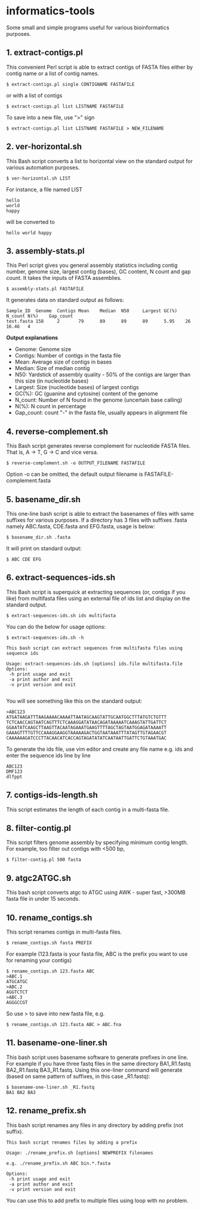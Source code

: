 # informatics-tools
Some small and simple programs useful for various bioinformatics purposes. 

## 1. extract-contigs.pl
This convenient Perl script is able to extract contigs of FASTA files either by contig name or a list of contig names.
```
$ extract-contigs.pl single CONTIGNAME FASTAFILE
```
or with a list of contigs
```
$ extract-contigs.pl list LISTNAME FASTAFILE
```
To save into a new file, use ">" sign
```
$ extract-contigs.pl list LISTNAME FASTAFILE > NEW_FILENAME
```
## 2. ver-horizontal.sh
This Bash script converts a list to horizontal view on the standard output for various automation purposes.
```
$ ver-horizontal.sh LIST
```
For instance, a file named LIST
```
hello
world
happy
```
will be converted to 
```
hello world happy
```
## 3. assembly-stats.pl
This Perl script gives you general assembly statistics including contig number, genome size, largest contig (bases), GC content, N count and gap count. It takes the inputs of FASTA assemblies.
```
$ assembly-stats.pl FASTAFILE
```
It generates data on standard output as follows:
```
Sample_ID  Genome  Contigs Mean    Median  N50     Largest GC(%)   N_count N(%)    Gap_count
test.fasta 158     2       79      89      89      89      5.95    26      16.46   4
```
**Output explanations**
* Genome: Genome size
* Contigs: Number of contigs in the fasta file
* Mean: Average size of contigs in bases
* Median: Size of median contig
* N50: Yardstick of assembly quality - 50% of the contigs are larger than this size (in nucleotide bases) 
* Largest: Size (nucleotide bases) of largest contigs
* GC(%): GC (guanine and cytosine) content of the genome
* N_count: Number of N found in the genome (uncertain base calling)
* N(%): N count in percentage
* Gap_count: count "-" in the fasta file, usually appears in alignment file

## 4. reverse-complement.sh
This Bash script generates reverse complement for nucleotide FASTA files. That is, A -> T, G -> C and vice versa.
```
$ reverse-complement.sh -o OUTPUT_FILENAME FASTAFILE
```
Option -o can be omitted, the default output filename is FASTAFILE-complement.fasta

## 5. basename_dir.sh
This one-line bash script is able to extract the basenames of files with same suffixes for various purposes.
If a directory has 3 files with suffixes .fasta namely ABC.fasta, CDE.fasta and EFG.fasta, usage is below:
```
$ basename_dir.sh .fasta
```
It will print on standard output:
```
$ ABC CDE EFG
```

## 6. extract-sequences-ids.sh
This Bash script is superquick at extracting sequences (or, contigs if you like) from multifasta files using an external file of ids list and display on the standard output.
```
$ extract-sequences-ids.sh ids multifasta
```
You can do the below for usage options:
```
$ extract-sequences-ids.sh -h

This bash script can extract sequences from multifasta files using sequence ids

Usage: extract-sequences-ids.sh [options] ids.file multifasta.file
Options:
 -h print usage and exit
 -a print author and exit
 -v print version and exit
 
```
You will see something like this on the standard output:
```
>ABC123
ATGATAAGATTTAAGAAAACAAAATTAATAGCAAGTATTGCAATGGCTTTATGTCTGTTT
TCTCAACCAGTAATCAGTTTCTCAAAGGATATAACAGATAAAAATCAAAGTATTGATTCT
GGAATATCAAGCTTAAGTTACAATAGAAATGAAGTTTTAGCTAGTAATGGAGATAAAATT
GAAAGTTTTGTTCCAAAGGAAGGTAAAAAGACTGGTAATAAATTTATAGTTGTAGAACGT
CAAAAAAGATCCCTTACAACATCACCAGTAGATATATCAATAATTGATTCTGTAAATGAC
```
To generate the ids file, use vim editor and create any file name e.g. ids and enter the sequence ids line by line
```
ABC123
DMF123
dlfppt
```
## 7. contigs-ids-length.sh
This script estimates the length of each contig in a multi-fasta file.

##	8. filter-contig.pl
This script filters genome assembly by specifying minimum contig length.
For example, too filter out contigs with <500 bp,
```
$ filter-contig.pl 500 fasta
```

##	9. atgc2ATGC.sh
This bash script converts atgc to ATGC using AWK - super fast, >300MB fasta file in under 15 seconds.

## 10. rename_contigs.sh
This script renames contigs in multi-fasta files.
```
$ rename_contigs.sh fasta PREFIX
```
For example (123.fasta is your fasta file, ABC is the prefix you want to use for renaming your contigs)
```
$ rename_contigs.sh 123.fasta ABC
>ABC.1
ATGCATGC
>ABC.2
AGGTCTCT
>ABC.3
AGGGCCGT
```
So use > to save into new fasta file, e.g.
```
$ rename_contigs.sh 123.fasta ABC > ABC.fna
```

## 11. basename-one-liner.sh
This bash script uses basename software to generate prefixes in one line.
For example if you have three fastq files in the same directory BA1_R1.fastq BA2_R1.fastq BA3_R1.fastq.
Using this one-liner command will generate (based on same pattern of suffixes, in this case _R1.fastq):
```
$ basename-one-liner.sh _R1.fastq
BA1 BA2 BA3
```
## 12. rename_prefix.sh
This bash script renames any files in any directory by adding prefix (not suffix).
```
This bash script renames files by adding a prefix

Usage: ./rename_prefix.sh [options] NEWPREFIX filenames

e.g. ./rename_prefix.sh ABC bin.*.fasta

Options:
 -h print usage and exit
 -a print author and exit
 -v print version and exit
```
You can use this to add prefix to multiple files using loop with no problem.
